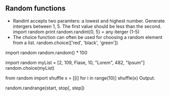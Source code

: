 ## Random functions
- Randint accepts two paramters: a lowest and highest number. Generate intergers between 1, 5. The first value should be less than the second.
import random 
print random.randint(0, 5) = any iterger (1-5)
- The choice function can often be used for choosing a random element from a list.
random.choice(['red', 'black', 'green'])

import random random.random() * 100

import random
myList = [2, 109, Flase, 10, "Lorem", 482, "Ipsum"]
random.choice(myList)

from random import shuffle
x = [[i] for i in range(10)]
shuffle(x)
Output:

random.randrange(start, stop[, step])
 
